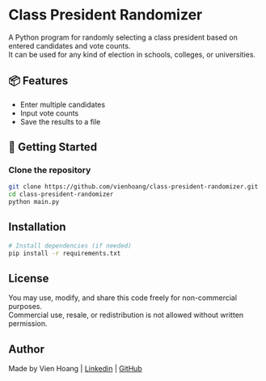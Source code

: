 # Class President Randomizer

A Python program for randomly selecting a class president based on entered candidates and vote counts.  
It can be used for any kind of election in schools, colleges, or universities.

## 📦 Features

- Enter multiple candidates
- Input vote counts
- Save the results to a file

## 🚀 Getting Started
### Clone the repository

```bash
git clone https://github.com/vienhoang/class-president-randomizer.git
cd class-president-randomizer
python main.py
```

## Installation
```bash
# Install dependencies (if needed)
pip install -r requirements.txt
```

## License

You may use, modify, and share this code freely for non-commercial purposes.  
Commercial use, resale, or redistribution is not allowed without written permission.

## Author
Made by Vien Hoang | [Linkedin](https://www.linkedin.com/in/vien-hoang-5077bb96/) | [GitHub](https://github.com/vienhoang)
